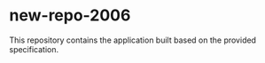 # new-repo-2006

This repository contains the application built based on the provided specification.